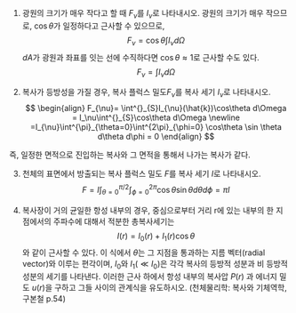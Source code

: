 1. 광원의 크기가 매우 작다고 할 때 $F_\nu$를 $I_\nu$로 나타내시오.
광원의 크기가 매우 작으므로, $\cos \theta$가 일정하다고 근사할 수 있으므로,
$$F_{\nu}=\cos \theta \int I_{\nu}d\Omega$$
$dA$가 광원과 좌표를 잇는 선에 수직하다면 $\cos\theta \approx 1$로 근사할 수도 있다.
$$F_{\nu}=\int I_{\nu}d\Omega$$


2. 복사가 등방성을 가질 경우, 복사 플럭스 밀도$F_{\nu}$를 복사 세기 $I_{\nu}$로 나타내시오.
$$
\begin{align}
F_{\nu}= \int^{}_{S}I_{\nu}(\hat{k})\cos\theta d\Omega = 
I_\nu\int^{}_{S}\cos\theta d\Omega 
\newline
=I_{\nu}\int^{\pi}_{\theta=0}\int^{2\pi}_{\phi=0} \cos\theta \sin \theta d\theta d\phi = 0
\end{align}
$$

즉, 일정한 면적으로 진입하는 복사와 그 면적을 통해서 나가는 복사가 같다.



3. 천체의 표면에서 방출되는 복사 플럭스 밀도 $F$를 복사 세기 $I$로 나타내시오.
$$
F=I\int^{\pi/2}_{\theta=0}\int^{2\pi}_{\phi=0} \cos\theta \sin \theta d\theta d\phi =\pi I
$$


4. 복사장이 거의 균일한 항성 내부의 경우, 중심으로부터 거리 r에 있는 내부의 한 지점에서의 주파수에 대해서 적분한 총복사세기는
$$
I(r)=I_{0}(r) +I_{1}(r)\cos\theta
$$
와 같이 근사할 수 있다. 이 식에서 $\theta$는 그 지점을 통과하는 지름 벡터(radial vector)와 이루는 편각이며, $I_0$와 $I_1$($\ll I_0$)은 각각 복사의 등방적 성분과 비 등방적 성분의 세기를 나타낸다. 이러한 근사 하에서 항성 내부의 복사압 $P(r)$ 과 에너지 밀도 $u(r)$을 구하고 그들 사이의 관계식을 유도하시오. 
(천체물리학: 복사와 기체역학, 구본철 p.54)

